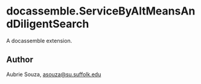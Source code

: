 # docassemble.ServiceByAltMeansAndDiligentSearch

A docassemble extension.

## Author

Aubrie Souza, asouza@su.suffolk.edu

